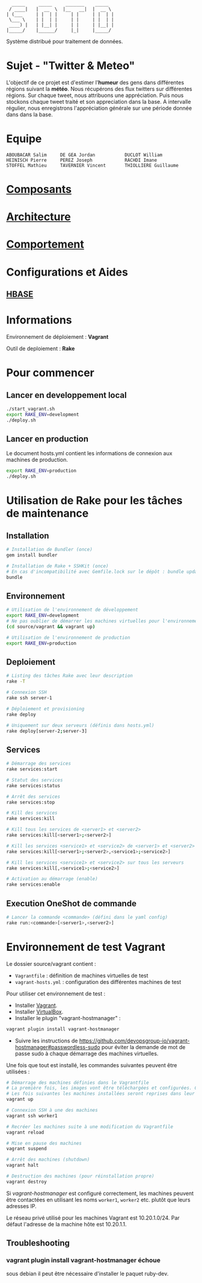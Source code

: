       _____     _____     _______    _____  
     / ____|   |  __  \  |__   __|  |  __ \ 
    | (___     | |  | |     | |     | |  | |
     \___ \    | |  | |     | |     | |  | |
     ____) |   | |__| |     | |     | |__| |
    |_____/    |______/     |_|     |_____/ 

Système distribué pour traitement de données.


# Sujet - "Twitter & Meteo"

L'objectif de ce projet est d'estimer l'**humeur** des gens dans différentes régions suivant la **météo**. Nous récupérons des flux twitters sur différentes régions. Sur chaque tweet, nous attribuons une appréciation. Puis nous stockons chaque tweet traité et son appreciation dans la base. A intervalle régulier, nous enregistrons l'appréciation générale sur une période donnée dans dans la base. 

# Equipe

    ABOUBACAR Salim     DE GEA Jordan           DUCLOT William      
    HEINISCH Pierre     PEREZ Joseph            RACHDI Imane    
    STOFFEL Mathieu     TAVERNIER Vincent       THIOLLIERE Guillaume


# [Composants](COMPONENTS.md)

# [Architecture](ARCHITECTURE.md)

# [Comportement](BEHAVIOR.md)

# Configurations et Aides

## [HBASE](misd/HBASE.md)

# Informations

Environnement de déploiement : **Vagrant**

Outil de deploiement : **Rake**

# Pour commencer

## Lancer en developpement local

```bash
./start_vagrant.sh
export RAKE_ENV=development
./deploy.sh
```

## Lancer en production

Le document hosts.yml contient les informations de connexion aux machines de production. 

```bash
export RAKE_ENV=production
./deploy.sh
```


# Utilisation de Rake pour les tâches de maintenance

## Installation

```bash
# Installation de Bundler (once)
gem install bundler

# Installation de Rake + SSHKit (once)
# En cas d'incompatibilité avec Gemfile.lock sur le dépôt : bundle update
bundle
```

## Environnement

```bash
# Utilisation de l'environnement de développement
export RAKE_ENV=development
# Ne pas oublier de démarrer les machines virtuelles pour l'environnement de développement
(cd source/vagrant && vagrant up)

# Utilisation de l'environnement de production
export RAKE_ENV=production
```
## Deploiement

```bash
# Listing des tâches Rake avec leur description
rake -T

# Connexion SSH
rake ssh server-1

# Déploiement et provisioning
rake deploy

# Uniquement sur deux serveurs (définis dans hosts.yml)
rake deploy[server-2;server-3]
```

## Services

```bash
# Démarrage des services
rake services:start

# Statut des services
rake services:status

# Arrêt des services
rake services:stop

# Kill des services
rake services:kill

# Kill tous les services de <server1> et <server2>
rake services:kill[<server1>;<server2>]

# Kill les services <service1> et <service2> de <server1> et <server2>
rake services:kill[<server1>;<server2>,<service1>;<service2>]

# Kill les services <service1> et <service2> sur tous les serveurs
rake services:kill[,<service1>;<service2>]

# Activation au démarrage (enable)
rake services:enable
```

## Execution OneShot de commande

```bash
# Lancer la commande <commande> (défini dans le yaml config)
rake run:<commande>[<server1>,<server2>]
```




# Environnement de test Vagrant

Le dossier source/vagrant contient :

* `Vagrantfile` : définition de machines virtuelles de test
* `vagrant-hosts.yml` : configuration des différentes machines de test

Pour utiliser cet environnement de test :

* Installer [Vagrant](https://www.vagrantup.com/).
* Installer [VirtualBox](https://www.virtualbox.org/).
* Installer le plugin "vagrant-hostmanager" :

```bash
vagrant plugin install vagrant-hostmanager
```

* Suivre les instructions de https://github.com/devopsgroup-io/vagrant-hostmanager#passwordless-sudo pour éviter la
    demande de mot de passe sudo à chaque démarrage des machines virtuelles.

Une fois que tout est installé, les commandes suivantes peuvent être utilisées :

```bash
# Démarrage des machines définies dans le Vagrantfile
# La première fois, les images vont être téléchargées et configurées. Cela prend du temps.
# Les fois suivantes les machines installées seront reprises dans leur état actuel.
vagrant up

# Connexion SSH à une des machines
vagrant ssh worker1

# Recréer les machines suite à une modification du Vagrantfile
vagrant reload

# Mise en pause des machines
vagrant suspend

# Arrêt des machines (shutdown)
vagrant halt

# Destruction des machines (pour réinstallation propre)
vagrant destroy
```

Si _vagrant-hostmanager_ est configuré correctement, les machines peuvent être contactées en utilisant les noms
`worker1`, `worker2` etc. plutôt que leurs adresses IP.

Le réseau privé utilisé pour les machines Vagrant est 10.20.1.0/24. Par défaut l'adresse de la machine hôte est
10.20.1.1.

## Troubleshooting

### vagrant plugin install vagrant-hostmanager échoue

sous debian il peut être nécessaire d'installer le paquet ruby-dev.
